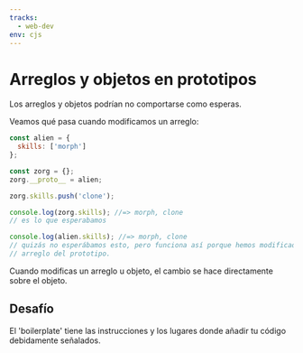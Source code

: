 ```yaml
---
tracks:
  - web-dev
env: cjs
---
```


# Arreglos y objetos en prototipos

Los arreglos y objetos podrían no comportarse como esperas.

Veamos qué pasa cuando modificamos un arreglo:

```js
const alien = {
  skills: ['morph']
};

const zorg = {};
zorg.__proto__ = alien;

zorg.skills.push('clone');

console.log(zorg.skills); //=> morph, clone
// es lo que esperabamos

console.log(alien.skills); //=> morph, clone
// quizás no esperábamos esto, pero funciona así porque hemos modificado el
// arreglo del prototipo.
```

Cuando modificas un arreglo u objeto, el cambio se hace directamente sobre el objeto.

## Desafío

El 'boilerplate' tiene las instrucciones y los
lugares donde añadir tu código debidamente señalados.

